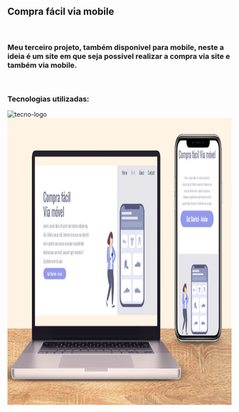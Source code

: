 <h2>Compra fácil via mobile</h2>
<br>
<h3>Meu terceiro projeto, também disponivel para mobile, neste a ideia é um site em que seja possivel realizar a compra via site e também via mobile.</h3>
<br>
<h3>Tecnologias utilizadas:</h3>
<img src="https://i.pinimg.com/736x/91/17/48/91174838481320be811fa7da10a51fea.jpg" alt="tecno-logo" height="45" width="75"/>
<br>
<img src="https://github.com/thaisalna/compra-facil/blob/master/Get-logo.png?raw=true" alt="get-logo" height="645px" width="1115px" />
